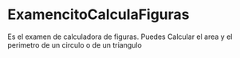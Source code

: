 # ExamencitoCalculaFiguras
Es el examen de calculadora de figuras. Puedes Calcular el area y el perimetro de un circulo o de un triangulo

